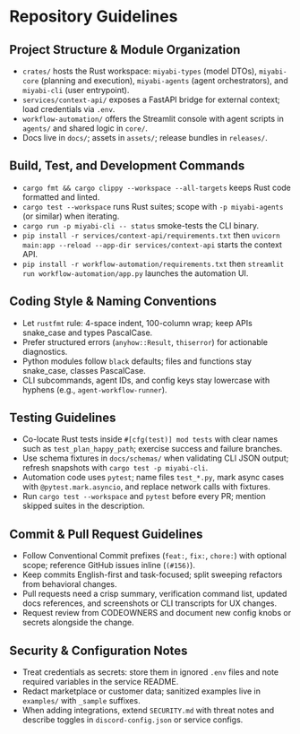 # Repository Guidelines

## Project Structure & Module Organization
- `crates/` hosts the Rust workspace: `miyabi-types` (model DTOs), `miyabi-core` (planning and execution), `miyabi-agents` (agent orchestrators), and `miyabi-cli` (user entrypoint).
- `services/context-api/` exposes a FastAPI bridge for external context; load credentials via `.env`.
- `workflow-automation/` offers the Streamlit console with agent scripts in `agents/` and shared logic in `core/`.
- Docs live in `docs/`; assets in `assets/`; release bundles in `releases/`.

## Build, Test, and Development Commands
- `cargo fmt && cargo clippy --workspace --all-targets` keeps Rust code formatted and linted.
- `cargo test --workspace` runs Rust suites; scope with `-p miyabi-agents` (or similar) when iterating.
- `cargo run -p miyabi-cli -- status` smoke-tests the CLI binary.
- `pip install -r services/context-api/requirements.txt` then `uvicorn main:app --reload --app-dir services/context-api` starts the context API.
- `pip install -r workflow-automation/requirements.txt` then `streamlit run workflow-automation/app.py` launches the automation UI.

## Coding Style & Naming Conventions
- Let `rustfmt` rule: 4-space indent, 100-column wrap; keep APIs snake_case and types PascalCase.
- Prefer structured errors (`anyhow::Result`, `thiserror`) for actionable diagnostics.
- Python modules follow `black` defaults; files and functions stay snake_case, classes PascalCase.
- CLI subcommands, agent IDs, and config keys stay lowercase with hyphens (e.g., `agent-workflow-runner`).

## Testing Guidelines
- Co-locate Rust tests inside `#[cfg(test)] mod tests` with clear names such as `test_plan_happy_path`; exercise success and failure branches.
- Use schema fixtures in `docs/schemas/` when validating CLI JSON output; refresh snapshots with `cargo test -p miyabi-cli`.
- Automation code uses `pytest`; name files `test_*.py`, mark async cases with `@pytest.mark.asyncio`, and replace network calls with fixtures.
- Run `cargo test --workspace` and `pytest` before every PR; mention skipped suites in the description.

## Commit & Pull Request Guidelines
- Follow Conventional Commit prefixes (`feat:`, `fix:`, `chore:`) with optional scope; reference GitHub issues inline (`(#156)`).
- Keep commits English-first and task-focused; split sweeping refactors from behavioral changes.
- Pull requests need a crisp summary, verification command list, updated docs references, and screenshots or CLI transcripts for UX changes.
- Request review from CODEOWNERS and document new config knobs or secrets alongside the change.

## Security & Configuration Notes
- Treat credentials as secrets: store them in ignored `.env` files and note required variables in the service README.
- Redact marketplace or customer data; sanitized examples live in `examples/` with `_sample` suffixes.
- When adding integrations, extend `SECURITY.md` with threat notes and describe toggles in `discord-config.json` or service configs.
